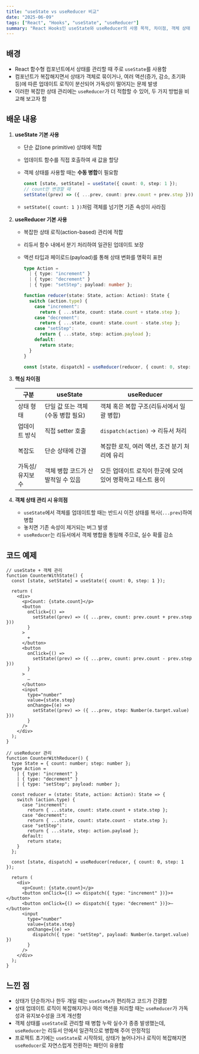 ```yaml
---
title: "useState vs useReducer 비교"
date: "2025-06-09"
tags: ["React", "Hooks", "useState", "useReducer"]
summary: "React Hooks인 useState와 useReducer의 사용 목적, 차이점, 객체 상태 관리 시의 장단점을 비교 정리합니다."
---
```


## 배경

- React 함수형 컴포넌트에서 상태를 관리할 때 주로 `useState`를 사용함
- 컴포넌트가 복잡해지면서 상태가 객체로 묶이거나, 여러 액션(증가, 감소, 초기화 등)에 따른 업데이트 로직이 분산되어 가독성이 떨어지는 문제 발생
- 이러한 복잡한 상태 관리에는 `useReducer`가 더 적합할 수 있어, 두 가지 방법을 비교해 보고자 함

## 배운 내용

1. **useState 기본 사용**

   - 단순 값(one primitive) 상태에 적합
   - 업데이트 함수를 직접 호출하여 새 값을 할당
   - 객체 상태를 사용할 때는 **수동 병합**이 필요함

     ```ts
     const [state, setState] = useState({ count: 0, step: 1 });
     // count만 변경할 때
     setState((prev) => ({ ...prev, count: prev.count + prev.step }));
     ```

   - `setState({ count: 1 })`처럼 객체를 넘기면 기존 속성이 사라짐

2. **useReducer 기본 사용**

   - 복잡한 상태 로직(action-based) 관리에 적합
   - 리듀서 함수 내에서 분기 처리하여 일관된 업데이트 보장
   - 액션 타입과 페이로드(payload)를 통해 상태 변화를 명확히 표현

     ```ts
     type Action =
       | { type: "increment" }
       | { type: "decrement" }
       | { type: "setStep"; payload: number };

     function reducer(state: State, action: Action): State {
       switch (action.type) {
         case "increment":
           return { ...state, count: state.count + state.step };
         case "decrement":
           return { ...state, count: state.count - state.step };
         case "setStep":
           return { ...state, step: action.payload };
         default:
           return state;
       }
     }

     const [state, dispatch] = useReducer(reducer, { count: 0, step: 1 });
     ```

3. **핵심 차이점**

   | 구분            | useState                          | useReducer                                                 |
   | --------------- | --------------------------------- | ---------------------------------------------------------- |
   | 상태 형태       | 단일 값 또는 객체(수동 병합 필요) | 객체 혹은 복합 구조(리듀서에서 일괄 병합)                  |
   | 업데이트 방식   | 직접 setter 호출                  | `dispatch(action)` → 리듀서 처리                           |
   | 복잡도          | 단순 상태에 간결                  | 복잡한 로직, 여러 액션, 조건 분기 처리에 유리              |
   | 가독성/유지보수 | 객체 병합 코드가 산발적일 수 있음 | 모든 업데이트 로직이 한곳에 모여 있어 명확하고 테스트 용이 |

4. **객체 상태 관리 시 유의점**

   - `useState`에서 객체를 업데이트할 때는 반드시 이전 상태를 복사(`...prev`)하여 병합
   - 놓치면 기존 속성이 제거되는 버그 발생
   - `useReducer`는 리듀서에서 객체 병합을 통일해 주므로, 실수 확률 감소

## 코드 예제

```tsx
// useState + 객체 관리
function CounterWithState() {
  const [state, setState] = useState({ count: 0, step: 1 });

  return (
    <div>
      <p>Count: {state.count}</p>
      <button
        onClick={() =>
          setState((prev) => ({ ...prev, count: prev.count + prev.step }))
        }
      >
        +
      </button>
      <button
        onClick={() =>
          setState((prev) => ({ ...prev, count: prev.count - prev.step }))
        }
      >
        –
      </button>
      <input
        type="number"
        value={state.step}
        onChange={(e) =>
          setState((prev) => ({ ...prev, step: Number(e.target.value) }))
        }
      />
    </div>
  );
}

// useReducer 관리
function CounterWithReducer() {
  type State = { count: number; step: number };
  type Action =
    | { type: "increment" }
    | { type: "decrement" }
    | { type: "setStep"; payload: number };

  const reducer = (state: State, action: Action): State => {
    switch (action.type) {
      case "increment":
        return { ...state, count: state.count + state.step };
      case "decrement":
        return { ...state, count: state.count - state.step };
      case "setStep":
        return { ...state, step: action.payload };
      default:
        return state;
    }
  };

  const [state, dispatch] = useReducer(reducer, { count: 0, step: 1 });

  return (
    <div>
      <p>Count: {state.count}</p>
      <button onClick={() => dispatch({ type: "increment" })}>+</button>
      <button onClick={() => dispatch({ type: "decrement" })}>–</button>
      <input
        type="number"
        value={state.step}
        onChange={(e) =>
          dispatch({ type: "setStep", payload: Number(e.target.value) })
        }
      />
    </div>
  );
}
```

## 느낀 점

- 상태가 단순하거나 한두 개일 때는 `useState`가 편리하고 코드가 간결함
- 상태 업데이트 로직이 복잡해지거나 여러 액션을 처리할 때는 `useReducer`가 가독성과 유지보수성을 크게 개선함
- 객체 상태를 `useState`로 관리할 때 병합 누락 실수가 종종 발생했는데, `useReducer`는 리듀서 안에서 일관적으로 병합해 주어 안정적임
- 프로젝트 초기에는 `useState`로 시작하되, 상태가 늘어나거나 로직이 복잡해지면 `useReducer`로 자연스럽게 전환하는 패턴이 유용함

